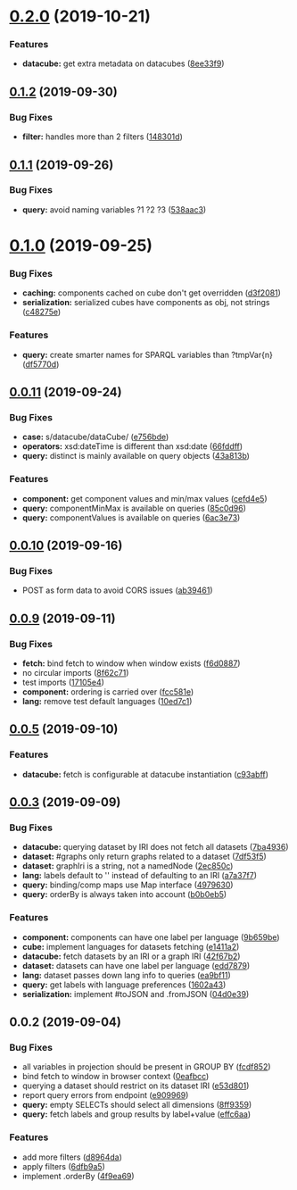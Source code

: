 <a name="0.2.0"></a>
# [0.2.0](https://github.com/zazuko/query-rdf-data-cube/compare/v0.1.2...v0.2.0) (2019-10-21)


### Features

* **datacube:** get extra metadata on datacubes ([8ee33f9](https://github.com/zazuko/query-rdf-data-cube/commit/8ee33f9))



<a name="0.1.2"></a>
## [0.1.2](https://github.com/zazuko/query-rdf-data-cube/compare/v0.1.1...v0.1.2) (2019-09-30)


### Bug Fixes

* **filter:** handles more than 2 filters ([148301d](https://github.com/zazuko/query-rdf-data-cube/commit/148301d))



<a name="0.1.1"></a>
## [0.1.1](https://github.com/zazuko/query-rdf-data-cube/compare/v0.1.0...v0.1.1) (2019-09-26)


### Bug Fixes

* **query:** avoid naming variables ?1 ?2 ?3 ([538aac3](https://github.com/zazuko/query-rdf-data-cube/commit/538aac3))



<a name="0.1.0"></a>
# [0.1.0](https://github.com/zazuko/query-rdf-data-cube/compare/v0.0.11...v0.1.0) (2019-09-25)


### Bug Fixes

* **caching:** components cached on cube don't get overridden ([d3f2081](https://github.com/zazuko/query-rdf-data-cube/commit/d3f2081))
* **serialization:** serialized cubes have components as obj, not strings ([c48275e](https://github.com/zazuko/query-rdf-data-cube/commit/c48275e))


### Features

* **query:** create smarter names for SPARQL variables than ?tmpVar{n} ([df5770d](https://github.com/zazuko/query-rdf-data-cube/commit/df5770d))



<a name="0.0.11"></a>
## [0.0.11](https://github.com/zazuko/query-rdf-data-cube/compare/v0.0.10...v0.0.11) (2019-09-24)


### Bug Fixes

* **case:** s/datacube/dataCube/ ([e756bde](https://github.com/zazuko/query-rdf-data-cube/commit/e756bde))
* **operators:** xsd:dateTime is different than xsd:date ([66fddff](https://github.com/zazuko/query-rdf-data-cube/commit/66fddff))
* **query:** distinct is mainly available on query objects ([43a813b](https://github.com/zazuko/query-rdf-data-cube/commit/43a813b))


### Features

* **component:** get component values and min/max values ([cefd4e5](https://github.com/zazuko/query-rdf-data-cube/commit/cefd4e5))
* **query:** componentMinMax is available on queries ([85c0d96](https://github.com/zazuko/query-rdf-data-cube/commit/85c0d96))
* **query:** componentValues is available on queries ([6ac3e73](https://github.com/zazuko/query-rdf-data-cube/commit/6ac3e73))



<a name="0.0.10"></a>
## [0.0.10](https://github.com/zazuko/query-rdf-data-cube/compare/v0.0.9...v0.0.10) (2019-09-16)


### Bug Fixes

* POST as form data to avoid CORS issues ([ab39461](https://github.com/zazuko/query-rdf-data-cube/commit/ab39461))



<a name="0.0.9"></a>
## [0.0.9](https://github.com/zazuko/query-rdf-data-cube/compare/v0.0.8...v0.0.9) (2019-09-11)


### Bug Fixes

* **fetch:** bind fetch to window when window exists ([f6d0887](https://github.com/zazuko/query-rdf-data-cube/commit/f6d0887))
* no circular imports ([8f62c71](https://github.com/zazuko/query-rdf-data-cube/commit/8f62c71))
* test imports ([17105e4](https://github.com/zazuko/query-rdf-data-cube/commit/17105e4))
* **component:** ordering is carried over ([fcc581e](https://github.com/zazuko/query-rdf-data-cube/commit/fcc581e))
* **lang:** remove test default languages ([10ed7c1](https://github.com/zazuko/query-rdf-data-cube/commit/10ed7c1))


<a name="0.0.5"></a>
## [0.0.5](https://github.com/zazuko/query-rdf-data-cube/compare/v0.0.4...v0.0.5) (2019-09-10)


### Features

* **datacube:** fetch is configurable at datacube instantiation ([c93abff](https://github.com/zazuko/query-rdf-data-cube/commit/c93abff))


<a name="0.0.3"></a>
## [0.0.3](https://github.com/zazuko/query-rdf-data-cube/compare/v0.0.2...v0.0.3) (2019-09-09)


### Bug Fixes

* **datacube:** querying dataset by IRI does not fetch all datasets ([7ba4936](https://github.com/zazuko/query-rdf-data-cube/commit/7ba4936))
* **dataset:** #graphs only return graphs related to a dataset ([7df53f5](https://github.com/zazuko/query-rdf-data-cube/commit/7df53f5))
* **dataset:** graphIri is a string, not a namedNode ([2ec850c](https://github.com/zazuko/query-rdf-data-cube/commit/2ec850c))
* **lang:** labels default to '' instead of defaulting to an IRI ([a7a37f7](https://github.com/zazuko/query-rdf-data-cube/commit/a7a37f7))
* **query:** binding/comp maps use Map interface ([4979630](https://github.com/zazuko/query-rdf-data-cube/commit/4979630))
* **query:** orderBy is always taken into account ([b0b0eb5](https://github.com/zazuko/query-rdf-data-cube/commit/b0b0eb5))


### Features

* **component:** components can have one label per language ([9b659be](https://github.com/zazuko/query-rdf-data-cube/commit/9b659be))
* **cube:** implement languages for datasets fetching ([e1411a2](https://github.com/zazuko/query-rdf-data-cube/commit/e1411a2))
* **datacube:** fetch datasets by an IRI or a graph IRI ([42f67b2](https://github.com/zazuko/query-rdf-data-cube/commit/42f67b2))
* **dataset:** datasets can have one label per language ([edd7879](https://github.com/zazuko/query-rdf-data-cube/commit/edd7879))
* **lang:** dataset passes down lang info to queries ([ea9bf11](https://github.com/zazuko/query-rdf-data-cube/commit/ea9bf11))
* **query:** get labels with language preferences ([1602a43](https://github.com/zazuko/query-rdf-data-cube/commit/1602a43))
* **serialization:** implement #toJSON and .fromJSON ([04d0e39](https://github.com/zazuko/query-rdf-data-cube/commit/04d0e39))



<a name="0.0.2"></a>
## 0.0.2 (2019-09-04)


### Bug Fixes

* all variables in projection should be present in GROUP BY ([fcdf852](https://github.com/zazuko/query-rdf-data-cube/commit/fcdf852))
* bind fetch to window in browser context ([0eafbcc](https://github.com/zazuko/query-rdf-data-cube/commit/0eafbcc))
* querying a dataset should restrict on its dataset IRI ([e53d801](https://github.com/zazuko/query-rdf-data-cube/commit/e53d801))
* report query errors from endpoint ([e909969](https://github.com/zazuko/query-rdf-data-cube/commit/e909969))
* **query:** empty SELECTs should select all dimensions ([8ff9359](https://github.com/zazuko/query-rdf-data-cube/commit/8ff9359))
* **query:** fetch labels and group results by label+value ([effc6aa](https://github.com/zazuko/query-rdf-data-cube/commit/effc6aa))


### Features

* add more filters ([d8964da](https://github.com/zazuko/query-rdf-data-cube/commit/d8964da))
* apply filters ([6dfb9a5](https://github.com/zazuko/query-rdf-data-cube/commit/6dfb9a5))
* implement .orderBy ([4f9ea69](https://github.com/zazuko/query-rdf-data-cube/commit/4f9ea69))



